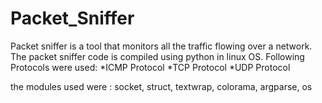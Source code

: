 # Packet_Sniffer

Packet sniffer is a tool that monitors all the traffic flowing over a network. The packet sniffer code is compiled using python in linux OS. Following Protocols were used: *ICMP Protocol *TCP Protocol *UDP Protocol

the modules used were : socket, struct, textwrap, colorama, argparse, os
